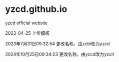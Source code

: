 # yzcd.github.io
yzcd official website

2023-04-25 上传模板

2023年7月31日09:32:54 更改名称，由zcbl改为yzcd

2024年10月25日09:34:23 更改名称，由yzcd改为yzcit
